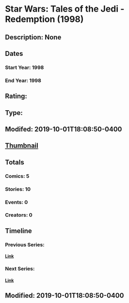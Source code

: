 # Star Wars: Tales of the Jedi - Redemption (1998)
## Description: None
## Dates
### Start Year: 1998
### End Year: 1998
## Rating: 
## Type: 
## Modifed: 2019-10-01T18:08:50-0400
## [Thumbnail](http://i.annihil.us/u/prod/marvel/i/mg/a/70/5d9396295ebfe.jpg)
## Totals
### Comics: 5
### Stories: 10
### Events: 0
### Creators: 0
## Timeline
### Previous Series: 
#### [Link]()
### Next Series: 
#### [Link]()
## Modified: 2019-10-01T18:08:50-0400